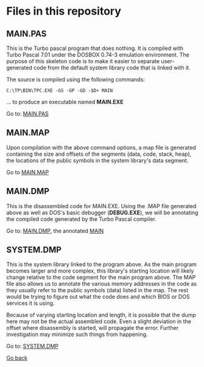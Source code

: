 # Files in this repository

## MAIN.PAS

This is the Turbo pascal program that does nothing. It is compiled with Turbo Pascal 7.01 under the DOSBOX 0.74-3 emulation environment. The purpose of this skeleton code is to make it easier to separate user-generated code from the default system library code that is linked with it.

The source is compiled using the following commands:
```
C:\TP\BIN\TPC.EXE -GS -GP -GD -$D+ MAIN
```
... to produce an executable named **MAIN.EXE**

Go to: [MAIN.PAS](MAIN-PAS.md)

## MAIN.MAP

Upon compilation with the above command options, a map file is generated containing the size and offsets of the segments (data, code, stack, heap), the locations of the public symbols in the system library's data segment.

Go to [MAIN.MAP](MAIN-MAP.md)

## MAIN.DMP

This is the disassembled code for MAIN.EXE. Using the .MAP file generated above as well as DOS's basic debugger (**DEBUG.EXE**), we will be annotating the compiled code generated by the Turbo Pascal compiler.

Go to: [MAIN.DMP](MAIN-DMP.md), the annotated [MAIN](MAIN.md)

## SYSTEM.DMP

This is the system library linked to the program above. As the main program becomes larger and more complex, this library's starting location will likely change relative to the code segment for the main program above. The MAP file also allows us to annotate the various memory addresses in the code as they usually refer to the public symbols (data) listed in the map. The rest would be trying to figure out what the code does and which BIOS or DOS services it is using.

Because of varying starting location and length, it is possible that the dump here may not be the actual assembled code. Even a slight deviation in the offset where disassembly is started, will propagate the error. Further investigation may minimize such things from happening.

Go to: [SYSTEM.DMP](SYSTEM.md)

[Go back](../README.md)